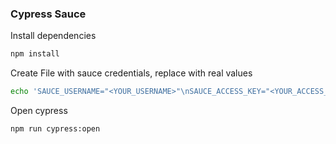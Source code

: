 ### Cypress Sauce


Install dependencies
```bash
npm install
```

Create File with sauce credentials, replace with real values
```bash
echo 'SAUCE_USERNAME="<YOUR_USERNAME>"\nSAUCE_ACCESS_KEY="<YOUR_ACCESS_KEY>"' > .env
```

Open cypress
```bash
npm run cypress:open
```
